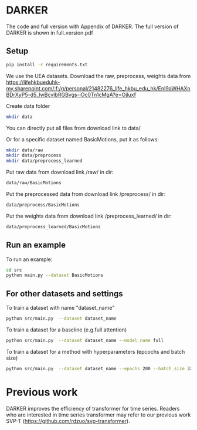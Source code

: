 # DARKER
The code and full version with Appendix of DARKER. 
The full version of DARKER is shown in full_version.pdf

## Setup
```bash
pip install -r requirements.txt
```


We use the UEA datasets. Download the raw, preprocess, weights data from https://lifehkbueduhk-my.sharepoint.com/:f:/g/personal/21482276_life_hkbu_edu_hk/EnI9aWHAXnBDrXyP5-d5_lwBcvIbRGBvgs-iOc0Tn1cMgA?e=Ojluxf

Create data folder
```bash
mkdir data
```
You can directly put all files from download link to data/

Or for a specific dataset named BasicMotions, put it as follows:

```bash
mkdir data/raw
mkdir data/preprocess
mkdir data/preprocess_learned
```

Put raw data from download link /raw/ in dir:
```bash
data/raw/BasicMotions
```
Put the preprocessed data from download link /preprocess/ in dir:
```bash
data/preprocess/BasicMotions
```

Put the weights data from download link /preprocess_learned/ in dir:

```bash
data/preprocess_learned/BasicMotions
```



## Run an example
To run an example:
```bash
cd src
python main.py --dataset BasicMotions
```

## For other datasets and settings

To train a dataset with name "dataset_name"
```bash
python src/main.py  --dataset dataset_name
```

To train a dataset for a baseline (e.g.full attention)

```bash
python src/main.py  --dataset dataset_name --model_name full
```

To train a dataset for a method with hyperparameters (epcochs and batch size)

```bash
python src/main.py  --dataset dataset_name --epochs 200 --batch_size 32
```

# Previous work
DARKER improves the efficiency of transformer for time series.
Readers who are interested in time series transformer may refer to our previous work SVP-T (https://github.com/rdzuo/svp-transformer).

